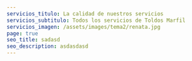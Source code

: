 ```yaml
---
servicios_titulo: La calidad de nuestros servicios
servicios_subtitulo: Todos los servicios de Toldos Marfil
servicios_imagen: /assets/images/tema2/renata.jpg
page: true
seo_title: sadasd
seo_description: asdasdasd
---
```

